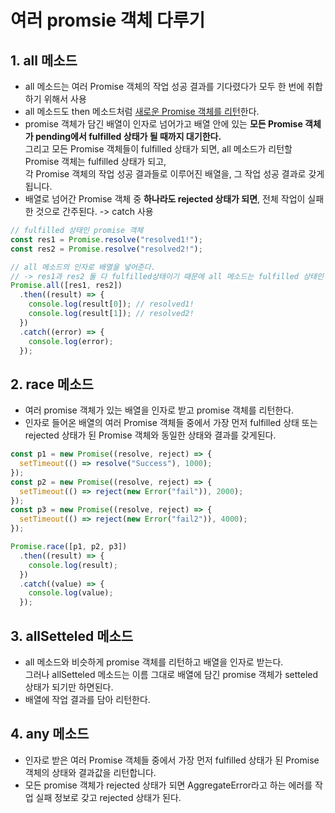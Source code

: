 # 여러 promsie 객체 다루기

## 1. all 메소드

- all 메소드는 여러 Promise 객체의 작업 성공 결과를 기다렸다가 모두 한 번에 취합하기 위해서 사용
- all 메소드도 then 메소드처럼 <u>새로운 Promise 객체를 리턴</u>한다.
- promise 객체가 담긴 배열이 인자로 넘어가고 배열 안에 있는 <b>모든 Promise 객체가 pending에서 fulfilled 상태가 될 때까지 대기한다.</b>  
  그리고 모든 Promise 객체들이 fulfilled 상태가 되면, all 메소드가 리턴할 Promise 객체는 fulfilled 상태가 되고,  
  각 Promise 객체의 작업 성공 결과들로 이루어진 배열을, 그 작업 성공 결과로 갖게 됩니다.
- 배열로 넘어간 Promise 객체 중 <b>하나라도 rejected 상태가 되면</b>, 전체 작업이 실패한 것으로 간주된다. -> catch 사용

```javascript
// fulfilled 상태인 promise 객체
const res1 = Promise.resolve("resolved1!");
const res2 = Promise.resolve("resolved2!");

// all 메소드의 인자로 배열을 넣어준다.
// -> res1과 res2 둘 다 fulfilled상태이기 때문에 all 메소드는 fulfilled 상태인 promise 객체를 리턴한다.
Promise.all([res1, res2])
  .then((result) => {
    console.log(result[0]); // resolved1!
    console.log(result[1]); // resolved2!
  })
  .catch((error) => {
    console.log(error);
  });
```

## 2. race 메소드

- 여러 promise 객체가 있는 배열을 인자로 받고 promise 객체를 리턴한다.
- 인자로 들어온 배열의 여러 Promise 객체들 중에서 가장 먼저 fulfilled 상태 또는 rejected 상태가 된 Promise 객체와 동일한 상태와 결과를 갖게된다.

```javascript
const p1 = new Promise((resolve, reject) => {
  setTimeout(() => resolve("Success"), 1000);
});
const p2 = new Promise((resolve, reject) => {
  setTimeout(() => reject(new Error("fail")), 2000);
});
const p3 = new Promise((resolve, reject) => {
  setTimeout(() => reject(new Error("fail2")), 4000);
});

Promise.race([p1, p2, p3])
  .then((result) => {
    console.log(result);
  })
  .catch((value) => {
    console.log(value);
  });
```

## 3. allSetteled 메소드

- all 메소드와 비슷하게 promise 객체를 리턴하고 배열을 인자로 받는다.  
  그러나 allSetteled 메소드는 이름 그대로 배열에 담긴 promise 객체가 setteled 상태가 되기만 하면된다.
- 배열에 작업 결과를 담아 리턴한다.

## 4. any 메소드

- 인자로 받은 여러 Promise 객체들 중에서 가장 먼저 fulfilled 상태가 된 Promise 객체의 상태와 결과값을 리턴합니다.
- 모든 promise 객체가 rejected 상태가 되면 AggregateError라고 하는 에러를 작업 실패 정보로 갖고 rejected 상태가 된다.
